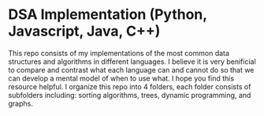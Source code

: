 # DSA Implementation (Python, Javascript, Java, C++)

This repo consists of my implementations of the most common data structures and algorithms in different languages. I believe it is very benificial to compare and contrast what each language can and cannot do so that we can develop a mental model of when to use what. I hope you find this resource helpful. I organize this repo into 4 folders, each folder consists of subfolders including: sorting algorithms, trees, dynamic programming, and graphs.